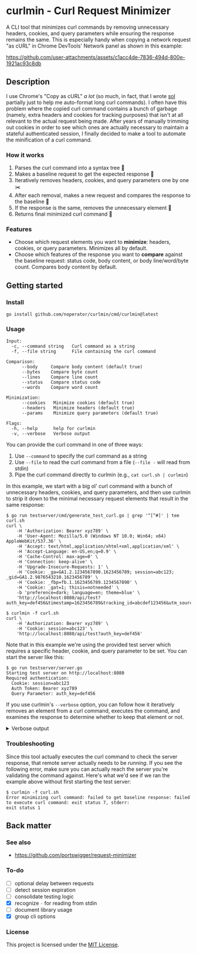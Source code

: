 # curlmin - Curl Request Minimizer

A CLI tool that minimizes curl commands by removing unnecessary headers, cookies, and query parameters while ensuring the response remains the same. This is especially handy when copying a network request "as cURL" in Chrome DevTools' Network panel as shown in this example:

https://github.com/user-attachments/assets/c1acc4de-7836-494d-800e-1921ac93c8db

## Description

I use Chrome's "Copy as cURL" _a lot_ (so much, in fact, that I wrote [sol](https://github.com/noperator/sol) partially just to help me auto-format long curl commands). I often have this problem where the copied curl command contains a bunch of garbage (namely, extra headers and cookies for tracking purposes) that isn't at all relevant to the actual request being made. After years of manually trimming out cookies in order to see which ones are actually necessary to maintain a stateful authenticated session, I finally decided to make a tool to automate the minification of a curl command.

### How it works

1. Parses the curl command into a syntax tree 🌳
2. Makes a baseline request to get the expected response 📜
3. Iteratively removes headers, cookies, and query parameters one by one ✂️
4. After each removal, makes a new request and compares the response to the baseline  🧐
5. If the response is the same, removes the unnecessary element 🚮
6. Returns final minimized curl command 🎁

### Features

- Choose which request elements you want to **minimize**: headers, cookies, or query parameters. Minimizes all by default.
- Choose which features of the response you want to **compare** against the baseline request: status code, body content, or body line/word/byte count. Compares body content by default.

## Getting started

### Install

```
go install github.com/noperator/curlmin/cmd/curlmin@latest
```

### Usage

```
Input:
  -c, --command string   Curl command as a string
  -f, --file string      File containing the curl command

Comparison:
      --body     Compare body content (default true)
      --bytes    Compare byte count
      --lines    Compare line count
      --status   Compare status code
      --words    Compare word count

Minimization:
      --cookies   Minimize cookies (default true)
      --headers   Minimize headers (default true)
      --params    Minimize query parameters (default true)

Flags:
  -h, --help      help for curlmin
  -v, --verbose   Verbose output
```

You can provide the curl command in one of three ways:
1. Use `--command` to specify the curl command as a string
2. Use `--file` to read the curl command from a file (`--file -` will read from stdin)
3. Pipe the curl command directly to curlmin (e.g., `cat curl.sh | curlmin`)

In this example, we start with a big ol' curl command with a bunch of unnecessary headers, cookies, and query parameters, and then use curlmin to strip it down to the minimal necessary request elements that result in the same response:

```
$ go run testserver/cmd/generate_test_curl.go | grep '^[^#]' | tee curl.sh 
curl \
    -H 'Authorization: Bearer xyz789' \
    -H 'User-Agent: Mozilla/5.0 (Windows NT 10.0; Win64; x64) AppleWebKit/537.36' \
    -H 'Accept: text/html,application/xhtml+xml,application/xml' \
    -H 'Accept-Language: en-US,en;q=0.9' \
    -H 'Cache-Control: max-age=0' \
    -H 'Connection: keep-alive' \
    -H 'Upgrade-Insecure-Requests: 1' \
    -H 'Cookie: _ga=GA1.2.1234567890.1623456789; session=abc123; _gid=GA1.2.9876543210.1623456789' \
    -H 'Cookie: _fbp=fb.1.1623456789.1234567890' \
    -H 'Cookie: _gat=1; thisis=notneeded' \
    -b 'preference=dark; language=en; theme=blue' \
    'http://localhost:8080/api/test?auth_key=def456&timestamp=1623456789&tracking_id=abcdef123456&utm_source=test&utm_medium=cli&utm_campaign=curlmin'

$ curlmin -f curl.sh
curl \
    -H 'Authorization: Bearer xyz789' \
    -H 'Cookie: session=abc123' \
    'http://localhost:8080/api/test?auth_key=def456'
```

Note that in this example we're using the provided test server which requires a specific header, cookie, and query parameter to be set. You can start the server like this:

```
$ go run testserver/server.go
Starting test server on http://localhost:8080
Required authentication:
  Cookie: session=abc123
  Auth Token: Bearer xyz789
  Query Parameter: auth_key=def456
```

If you use curlmin's `--verbose` option, you can follow how it iteratively removes an element from a curl command, executes the command, and examines the response to determine whether to keep that element or not.

<details><summary>Verbose output</summary>
<p>

```
$ curlmin -v -f curl.sh
Original curl command:
curl -H 'Authorization: Bearer xyz789' -H 'User-Agent: Mozilla/5.0 (Windows NT 10.0; Win64; x64) AppleWebKit/537.36' -H 'Accept: text/html,application/xhtml+xml,application/xml' -H 'Accept-Language: en-US,en;q=0.9' -H 'Cache-Control: max-age=0' -H 'Connection: keep-alive' -H 'Upgrade-Insecure-Requests: 1' -H 'Cookie: _ga=GA1.2.1234567890.1623456789; session=abc123; _gid=GA1.2.9876543210.1623456789' -H 'Cookie: _fbp=fb.1.1623456789.1234567890' -H 'Cookie: _gat=1; thisis=notneeded' -b 'preference=dark; language=en; theme=blue' 'http://localhost:8080/api/test?auth_key=def456&timestamp=1623456789&tracking_id=abcdef123456&utm_source=test&utm_medium=cli&utm_campaign=curlmin'

Executing: curl -H 'Authorization: Bearer xyz789' -H 'User-Agent: Mozilla/5.0 (Windows NT 10.0; Win64; x64) AppleWebKit/537.36' -H 'Accept: text/html,application/xhtml+xml,application/xml' -H 'Accept-Language: en-US,en;q=0.9' -H 'Cache-Control: max-age=0' -H 'Connection: keep-alive' -H 'Upgrade-Insecure-Requests: 1' -H 'Cookie: _ga=GA1.2.1234567890.1623456789; session=abc123; _gid=GA1.2.9876543210.1623456789' -H 'Cookie: _fbp=fb.1.1623456789.1234567890' -H 'Cookie: _gat=1; thisis=notneeded' -b 'preference=dark; language=en; theme=blue' 'http://localhost:8080/api/test?auth_key=def456&timestamp=1623456789&tracking_id=abcdef123456&utm_source=test&utm_medium=cli&utm_campaign=curlmin' -D /tmp/curlmin-headers-3643437334.txt -o /tmp/curlmin-response-963623028.txt -s
Executing: curl -H 'User-Agent: Mozilla/5.0 (Windows NT 10.0; Win64; x64) AppleWebKit/537.36' -H 'Accept: text/html,application/xhtml+xml,application/xml' -H 'Accept-Language: en-US,en;q=0.9' -H 'Cache-Control: max-age=0' -H 'Connection: keep-alive' -H 'Upgrade-Insecure-Requests: 1' -H 'Cookie: _ga=GA1.2.1234567890.1623456789; session=abc123; _gid=GA1.2.9876543210.1623456789' -H 'Cookie: _fbp=fb.1.1623456789.1234567890' -H 'Cookie: _gat=1; thisis=notneeded' -b 'preference=dark; language=en; theme=blue' 'http://localhost:8080/api/test?auth_key=def456&timestamp=1623456789&tracking_id=abcdef123456&utm_source=test&utm_medium=cli&utm_campaign=curlmin' -D /tmp/curlmin-headers-337543815.txt -o /tmp/curlmin-response-984025244.txt -s
Header needed: Authorization: Bearer xyz789
Executing: curl -H 'Authorization: Bearer xyz789' -H 'Accept: text/html,application/xhtml+xml,application/xml' -H 'Accept-Language: en-US,en;q=0.9' -H 'Cache-Control: max-age=0' -H 'Connection: keep-alive' -H 'Upgrade-Insecure-Requests: 1' -H 'Cookie: _ga=GA1.2.1234567890.1623456789; session=abc123; _gid=GA1.2.9876543210.1623456789' -H 'Cookie: _fbp=fb.1.1623456789.1234567890' -H 'Cookie: _gat=1; thisis=notneeded' -b 'preference=dark; language=en; theme=blue' 'http://localhost:8080/api/test?auth_key=def456&timestamp=1623456789&tracking_id=abcdef123456&utm_source=test&utm_medium=cli&utm_campaign=curlmin' -D /tmp/curlmin-headers-4216696553.txt -o /tmp/curlmin-response-2384003786.txt -s
Header not needed: User-Agent: Mozilla/5.0 (Windows NT 10.0; Win64; x64) AppleWebKit/537.36
Executing: curl -H 'Accept: text/html,application/xhtml+xml,application/xml' -H 'Accept-Language: en-US,en;q=0.9' -H 'Cache-Control: max-age=0' -H 'Connection: keep-alive' -H 'Upgrade-Insecure-Requests: 1' -H 'Cookie: _ga=GA1.2.1234567890.1623456789; session=abc123; _gid=GA1.2.9876543210.1623456789' -H 'Cookie: _fbp=fb.1.1623456789.1234567890' -H 'Cookie: _gat=1; thisis=notneeded' -b 'preference=dark; language=en; theme=blue' 'http://localhost:8080/api/test?auth_key=def456&timestamp=1623456789&tracking_id=abcdef123456&utm_source=test&utm_medium=cli&utm_campaign=curlmin' -D /tmp/curlmin-headers-3133278322.txt -o /tmp/curlmin-response-3049459802.txt -s
Header needed: Authorization: Bearer xyz789
Executing: curl -H 'Authorization: Bearer xyz789' -H 'Accept-Language: en-US,en;q=0.9' -H 'Cache-Control: max-age=0' -H 'Connection: keep-alive' -H 'Upgrade-Insecure-Requests: 1' -H 'Cookie: _ga=GA1.2.1234567890.1623456789; session=abc123; _gid=GA1.2.9876543210.1623456789' -H 'Cookie: _fbp=fb.1.1623456789.1234567890' -H 'Cookie: _gat=1; thisis=notneeded' -b 'preference=dark; language=en; theme=blue' 'http://localhost:8080/api/test?auth_key=def456&timestamp=1623456789&tracking_id=abcdef123456&utm_source=test&utm_medium=cli&utm_campaign=curlmin' -D /tmp/curlmin-headers-2046388633.txt -o /tmp/curlmin-response-647469596.txt -s
Header not needed: Accept: text/html,application/xhtml+xml,application/xml
Executing: curl -H 'Accept-Language: en-US,en;q=0.9' -H 'Cache-Control: max-age=0' -H 'Connection: keep-alive' -H 'Upgrade-Insecure-Requests: 1' -H 'Cookie: _ga=GA1.2.1234567890.1623456789; session=abc123; _gid=GA1.2.9876543210.1623456789' -H 'Cookie: _fbp=fb.1.1623456789.1234567890' -H 'Cookie: _gat=1; thisis=notneeded' -b 'preference=dark; language=en; theme=blue' 'http://localhost:8080/api/test?auth_key=def456&timestamp=1623456789&tracking_id=abcdef123456&utm_source=test&utm_medium=cli&utm_campaign=curlmin' -D /tmp/curlmin-headers-1254716396.txt -o /tmp/curlmin-response-2981810659.txt -s
Header needed: Authorization: Bearer xyz789
Executing: curl -H 'Authorization: Bearer xyz789' -H 'Cache-Control: max-age=0' -H 'Connection: keep-alive' -H 'Upgrade-Insecure-Requests: 1' -H 'Cookie: _ga=GA1.2.1234567890.1623456789; session=abc123; _gid=GA1.2.9876543210.1623456789' -H 'Cookie: _fbp=fb.1.1623456789.1234567890' -H 'Cookie: _gat=1; thisis=notneeded' -b 'preference=dark; language=en; theme=blue' 'http://localhost:8080/api/test?auth_key=def456&timestamp=1623456789&tracking_id=abcdef123456&utm_source=test&utm_medium=cli&utm_campaign=curlmin' -D /tmp/curlmin-headers-2938036561.txt -o /tmp/curlmin-response-1208700683.txt -s
Header not needed: Accept-Language: en-US,en;q=0.9
Executing: curl -H 'Cache-Control: max-age=0' -H 'Connection: keep-alive' -H 'Upgrade-Insecure-Requests: 1' -H 'Cookie: _ga=GA1.2.1234567890.1623456789; session=abc123; _gid=GA1.2.9876543210.1623456789' -H 'Cookie: _fbp=fb.1.1623456789.1234567890' -H 'Cookie: _gat=1; thisis=notneeded' -b 'preference=dark; language=en; theme=blue' 'http://localhost:8080/api/test?auth_key=def456&timestamp=1623456789&tracking_id=abcdef123456&utm_source=test&utm_medium=cli&utm_campaign=curlmin' -D /tmp/curlmin-headers-2936420885.txt -o /tmp/curlmin-response-3761155716.txt -s
Header needed: Authorization: Bearer xyz789
Executing: curl -H 'Authorization: Bearer xyz789' -H 'Connection: keep-alive' -H 'Upgrade-Insecure-Requests: 1' -H 'Cookie: _ga=GA1.2.1234567890.1623456789; session=abc123; _gid=GA1.2.9876543210.1623456789' -H 'Cookie: _fbp=fb.1.1623456789.1234567890' -H 'Cookie: _gat=1; thisis=notneeded' -b 'preference=dark; language=en; theme=blue' 'http://localhost:8080/api/test?auth_key=def456&timestamp=1623456789&tracking_id=abcdef123456&utm_source=test&utm_medium=cli&utm_campaign=curlmin' -D /tmp/curlmin-headers-2126919866.txt -o /tmp/curlmin-response-1661365263.txt -s
Header not needed: Cache-Control: max-age=0
Executing: curl -H 'Connection: keep-alive' -H 'Upgrade-Insecure-Requests: 1' -H 'Cookie: _ga=GA1.2.1234567890.1623456789; session=abc123; _gid=GA1.2.9876543210.1623456789' -H 'Cookie: _fbp=fb.1.1623456789.1234567890' -H 'Cookie: _gat=1; thisis=notneeded' -b 'preference=dark; language=en; theme=blue' 'http://localhost:8080/api/test?auth_key=def456&timestamp=1623456789&tracking_id=abcdef123456&utm_source=test&utm_medium=cli&utm_campaign=curlmin' -D /tmp/curlmin-headers-184484295.txt -o /tmp/curlmin-response-2601466044.txt -s
Header needed: Authorization: Bearer xyz789
Executing: curl -H 'Authorization: Bearer xyz789' -H 'Upgrade-Insecure-Requests: 1' -H 'Cookie: _ga=GA1.2.1234567890.1623456789; session=abc123; _gid=GA1.2.9876543210.1623456789' -H 'Cookie: _fbp=fb.1.1623456789.1234567890' -H 'Cookie: _gat=1; thisis=notneeded' -b 'preference=dark; language=en; theme=blue' 'http://localhost:8080/api/test?auth_key=def456&timestamp=1623456789&tracking_id=abcdef123456&utm_source=test&utm_medium=cli&utm_campaign=curlmin' -D /tmp/curlmin-headers-2231888437.txt -o /tmp/curlmin-response-3663833958.txt -s
Header not needed: Connection: keep-alive
Executing: curl -H 'Upgrade-Insecure-Requests: 1' -H 'Cookie: _ga=GA1.2.1234567890.1623456789; session=abc123; _gid=GA1.2.9876543210.1623456789' -H 'Cookie: _fbp=fb.1.1623456789.1234567890' -H 'Cookie: _gat=1; thisis=notneeded' -b 'preference=dark; language=en; theme=blue' 'http://localhost:8080/api/test?auth_key=def456&timestamp=1623456789&tracking_id=abcdef123456&utm_source=test&utm_medium=cli&utm_campaign=curlmin' -D /tmp/curlmin-headers-2382836929.txt -o /tmp/curlmin-response-2631633639.txt -s
Header needed: Authorization: Bearer xyz789
Executing: curl -H 'Authorization: Bearer xyz789' -H 'Cookie: _ga=GA1.2.1234567890.1623456789; session=abc123; _gid=GA1.2.9876543210.1623456789' -H 'Cookie: _fbp=fb.1.1623456789.1234567890' -H 'Cookie: _gat=1; thisis=notneeded' -b 'preference=dark; language=en; theme=blue' 'http://localhost:8080/api/test?auth_key=def456&timestamp=1623456789&tracking_id=abcdef123456&utm_source=test&utm_medium=cli&utm_campaign=curlmin' -D /tmp/curlmin-headers-3755165625.txt -o /tmp/curlmin-response-4149399765.txt -s
Header not needed: Upgrade-Insecure-Requests: 1
Executing: curl -H 'Cookie: _ga=GA1.2.1234567890.1623456789; session=abc123; _gid=GA1.2.9876543210.1623456789' -H 'Cookie: _fbp=fb.1.1623456789.1234567890' -H 'Cookie: _gat=1; thisis=notneeded' -b 'preference=dark; language=en; theme=blue' 'http://localhost:8080/api/test?auth_key=def456&timestamp=1623456789&tracking_id=abcdef123456&utm_source=test&utm_medium=cli&utm_campaign=curlmin' -D /tmp/curlmin-headers-1892301372.txt -o /tmp/curlmin-response-135692561.txt -s
Header needed: Authorization: Bearer xyz789
Executing: curl -H 'Authorization: Bearer xyz789' -H 'Cookie: _fbp=fb.1.1623456789.1234567890' -H 'Cookie: _gat=1; thisis=notneeded' -b 'preference=dark; language=en; theme=blue' 'http://localhost:8080/api/test?auth_key=def456&timestamp=1623456789&tracking_id=abcdef123456&utm_source=test&utm_medium=cli&utm_campaign=curlmin' -D /tmp/curlmin-headers-447112710.txt -o /tmp/curlmin-response-425483109.txt -s
Cookie header needed, testing individual cookies
Executing: curl -H 'Authorization: Bearer xyz789' -H 'Cookie: session=abc123; _gid=GA1.2.9876543210.1623456789' -H 'Cookie: _fbp=fb.1.1623456789.1234567890' -H 'Cookie: _gat=1; thisis=notneeded' -b 'preference=dark; language=en; theme=blue' 'http://localhost:8080/api/test?auth_key=def456&timestamp=1623456789&tracking_id=abcdef123456&utm_source=test&utm_medium=cli&utm_campaign=curlmin' -D /tmp/curlmin-headers-3581151498.txt -o /tmp/curlmin-response-1104187038.txt -s
Cookie not needed: _ga
Executing: curl -H 'Authorization: Bearer xyz789' -H 'Cookie: _fbp=fb.1.1623456789.1234567890' -H 'Cookie: _gat=1; thisis=notneeded' -b 'preference=dark; language=en; theme=blue' 'http://localhost:8080/api/test?auth_key=def456&timestamp=1623456789&tracking_id=abcdef123456&utm_source=test&utm_medium=cli&utm_campaign=curlmin' -D /tmp/curlmin-headers-355344628.txt -o /tmp/curlmin-response-707357954.txt -s
Cookie header needed, testing individual cookies
Executing: curl -H 'Authorization: Bearer xyz789' -H 'Cookie: _gid=GA1.2.9876543210.1623456789' -H 'Cookie: _fbp=fb.1.1623456789.1234567890' -H 'Cookie: _gat=1; thisis=notneeded' -b 'preference=dark; language=en; theme=blue' 'http://localhost:8080/api/test?auth_key=def456&timestamp=1623456789&tracking_id=abcdef123456&utm_source=test&utm_medium=cli&utm_campaign=curlmin' -D /tmp/curlmin-headers-3695396543.txt -o /tmp/curlmin-response-1925809169.txt -s
Cookie needed: session
Executing: curl -H 'Authorization: Bearer xyz789' -H 'Cookie: session=abc123' -H 'Cookie: _fbp=fb.1.1623456789.1234567890' -H 'Cookie: _gat=1; thisis=notneeded' -b 'preference=dark; language=en; theme=blue' 'http://localhost:8080/api/test?auth_key=def456&timestamp=1623456789&tracking_id=abcdef123456&utm_source=test&utm_medium=cli&utm_campaign=curlmin' -D /tmp/curlmin-headers-630525039.txt -o /tmp/curlmin-response-1322865396.txt -s
Cookie not needed: _gid
Executing: curl -H 'Authorization: Bearer xyz789' -H 'Cookie: _fbp=fb.1.1623456789.1234567890' -H 'Cookie: _gat=1; thisis=notneeded' -b 'preference=dark; language=en; theme=blue' 'http://localhost:8080/api/test?auth_key=def456&timestamp=1623456789&tracking_id=abcdef123456&utm_source=test&utm_medium=cli&utm_campaign=curlmin' -D /tmp/curlmin-headers-3308648748.txt -o /tmp/curlmin-response-959214987.txt -s
Cookie header needed, testing individual cookies
Executing: curl -H 'Authorization: Bearer xyz789' -H 'Cookie: _fbp=fb.1.1623456789.1234567890' -H 'Cookie: _gat=1; thisis=notneeded' -b 'preference=dark; language=en; theme=blue' 'http://localhost:8080/api/test?auth_key=def456&timestamp=1623456789&tracking_id=abcdef123456&utm_source=test&utm_medium=cli&utm_campaign=curlmin' -D /tmp/curlmin-headers-2235045407.txt -o /tmp/curlmin-response-968194517.txt -s
Cookie needed: session
Executing: curl -H 'Authorization: Bearer xyz789' -H 'Cookie: session=abc123' -H 'Cookie: _gat=1; thisis=notneeded' -b 'preference=dark; language=en; theme=blue' 'http://localhost:8080/api/test?auth_key=def456&timestamp=1623456789&tracking_id=abcdef123456&utm_source=test&utm_medium=cli&utm_campaign=curlmin' -D /tmp/curlmin-headers-686363476.txt -o /tmp/curlmin-response-2586551186.txt -s
Cookie header not needed: -H
Executing: curl -H 'Authorization: Bearer xyz789' -H 'Cookie: _gat=1; thisis=notneeded' -b 'preference=dark; language=en; theme=blue' 'http://localhost:8080/api/test?auth_key=def456&timestamp=1623456789&tracking_id=abcdef123456&utm_source=test&utm_medium=cli&utm_campaign=curlmin' -D /tmp/curlmin-headers-4049849043.txt -o /tmp/curlmin-response-2842975052.txt -s
Cookie header needed, testing individual cookies
Executing: curl -H 'Authorization: Bearer xyz789' -H 'Cookie: _gat=1; thisis=notneeded' -b 'preference=dark; language=en; theme=blue' 'http://localhost:8080/api/test?auth_key=def456&timestamp=1623456789&tracking_id=abcdef123456&utm_source=test&utm_medium=cli&utm_campaign=curlmin' -D /tmp/curlmin-headers-4192806095.txt -o /tmp/curlmin-response-2231182901.txt -s
Cookie needed: session
Executing: curl -H 'Authorization: Bearer xyz789' -H 'Cookie: session=abc123' -b 'preference=dark; language=en; theme=blue' 'http://localhost:8080/api/test?auth_key=def456&timestamp=1623456789&tracking_id=abcdef123456&utm_source=test&utm_medium=cli&utm_campaign=curlmin' -D /tmp/curlmin-headers-850279218.txt -o /tmp/curlmin-response-2331635687.txt -s
Cookie header not needed: -H
Executing: curl -H 'Authorization: Bearer xyz789' -b 'preference=dark; language=en; theme=blue' 'http://localhost:8080/api/test?auth_key=def456&timestamp=1623456789&tracking_id=abcdef123456&utm_source=test&utm_medium=cli&utm_campaign=curlmin' -D /tmp/curlmin-headers-39224845.txt -o /tmp/curlmin-response-560093416.txt -s
Cookie header needed, testing individual cookies
Executing: curl -H 'Authorization: Bearer xyz789' -b 'preference=dark; language=en; theme=blue' 'http://localhost:8080/api/test?auth_key=def456&timestamp=1623456789&tracking_id=abcdef123456&utm_source=test&utm_medium=cli&utm_campaign=curlmin' -D /tmp/curlmin-headers-3542029077.txt -o /tmp/curlmin-response-2471057670.txt -s
Cookie needed: session
Executing: curl -H 'Authorization: Bearer xyz789' -H 'Cookie: session=abc123' 'http://localhost:8080/api/test?auth_key=def456&timestamp=1623456789&tracking_id=abcdef123456&utm_source=test&utm_medium=cli&utm_campaign=curlmin' -D /tmp/curlmin-headers-2066167408.txt -o /tmp/curlmin-response-1534794634.txt -s
Cookie flag not needed: -b
Executing: curl -H 'Authorization: Bearer xyz789' 'http://localhost:8080/api/test?auth_key=def456&timestamp=1623456789&tracking_id=abcdef123456&utm_source=test&utm_medium=cli&utm_campaign=curlmin' -D /tmp/curlmin-headers-2657689963.txt -o /tmp/curlmin-response-2137903034.txt -s
Cookie header needed, testing individual cookies
Executing: curl -H 'Authorization: Bearer xyz789' 'http://localhost:8080/api/test?auth_key=def456&timestamp=1623456789&tracking_id=abcdef123456&utm_source=test&utm_medium=cli&utm_campaign=curlmin' -D /tmp/curlmin-headers-1573734881.txt -o /tmp/curlmin-response-4058415586.txt -s
Cookie needed: session
Executing: curl -H 'Authorization: Bearer xyz789' -H 'Cookie: session=abc123' 'http://localhost:8080/api/test?auth_key=def456&timestamp=1623456789&tracking_id=abcdef123456&utm_medium=cli&utm_source=test' -D /tmp/curlmin-headers-2805583773.txt -o /tmp/curlmin-response-2704891021.txt -s
Query parameter not needed: utm_campaign
Executing: curl -H 'Authorization: Bearer xyz789' -H 'Cookie: session=abc123' 'http://localhost:8080/api/test?auth_key=def456&tracking_id=abcdef123456&utm_medium=cli&utm_source=test' -D /tmp/curlmin-headers-323062671.txt -o /tmp/curlmin-response-1395711224.txt -s
Query parameter not needed: timestamp
Executing: curl -H 'Authorization: Bearer xyz789' -H 'Cookie: session=abc123' 'http://localhost:8080/api/test?auth_key=def456&utm_medium=cli&utm_source=test' -D /tmp/curlmin-headers-4071408259.txt -o /tmp/curlmin-response-3483987195.txt -s
Query parameter not needed: tracking_id
Executing: curl -H 'Authorization: Bearer xyz789' -H 'Cookie: session=abc123' 'http://localhost:8080/api/test?auth_key=def456&utm_medium=cli' -D /tmp/curlmin-headers-3552221131.txt -o /tmp/curlmin-response-2371034657.txt -s
Query parameter not needed: utm_source
Executing: curl -H 'Authorization: Bearer xyz789' -H 'Cookie: session=abc123' 'http://localhost:8080/api/test?auth_key=def456' -D /tmp/curlmin-headers-347212372.txt -o /tmp/curlmin-response-3259833644.txt -s
Query parameter not needed: utm_medium
Minimized curl command:
curl -H 'Authorization: Bearer xyz789' -H 'Cookie: session=abc123' 'http://localhost:8080/api/test?auth_key=def456'
```

</p>
</details>

### Troubleshooting

Since this tool actually executes the curl command to check the server response, that remote server actually needs to be _running_. If you see the following error, make sure you can actually reach the server you're validating the command against. Here's what we'd see if we ran the example above without first starting the test server:

```
$ curlmin -f curl.sh
Error minimizing curl command: failed to get baseline response: failed to execute curl command: exit status 7, stderr:
exit status 1
```

## Back matter

### See also

- https://github.com/portswigger/request-minimizer

### To-do

- [ ] optional delay between requests
- [ ] detect session expiration
- [ ] consolidate testing logic
- [x] recognize `-` for reading from stdin
- [ ] document library usage
- [x] group cli options

### License

This project is licensed under the [MIT License](LICENSE.md).

